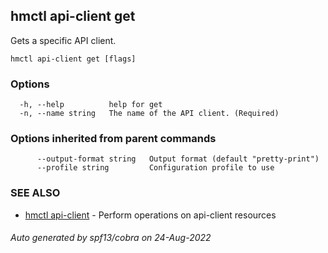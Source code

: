 ## hmctl api-client get

Gets a specific API client.

```
hmctl api-client get [flags]
```

### Options

```
  -h, --help          help for get
  -n, --name string   The name of the API client. (Required)
```

### Options inherited from parent commands

```
      --output-format string   Output format (default "pretty-print")
      --profile string         Configuration profile to use
```

### SEE ALSO

* [hmctl api-client](hmctl_api-client.md)	 - Perform operations on api-client resources

###### Auto generated by spf13/cobra on 24-Aug-2022
